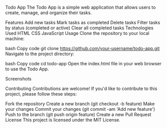 Todo App
The Todo App is a simple web application that allows users to create, manage, and organize their tasks.

Features
Add new tasks
Mark tasks as completed
Delete tasks
Filter tasks by status (completed or active)
Clear all completed tasks
Technologies Used
HTML
CSS
JavaScript
Usage
Clone the repository to your local machine:

bash
Copy code
git clone https://github.com/your-username/todo-app.git
Navigate to the project directory:

bash
Copy code
cd todo-app
Open the index.html file in your web browser to use the Todo App.

Screenshots

Contributing
Contributions are welcome! If you'd like to contribute to this project, please follow these steps:

Fork the repository
Create a new branch (git checkout -b feature)
Make your changes
Commit your changes (git commit -am 'Add new feature')
Push to the branch (git push origin feature)
Create a new Pull Request
License
This project is licensed under the MIT License.

